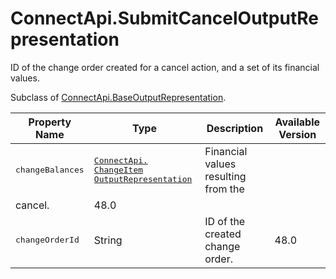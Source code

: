 # ConnectApi.SubmitCancelOutputRepresentation

ID of the change order created for a cancel action, and a set of its
      financial values.

Subclass of [ConnectApi.BaseOutputRepresentation](atlas.en-us.230.0.order_management_developer_guide.meta/order_management_developer_guide/apex_connectapi_output_base_output.htm "Base Order Management output class.").

| Property Name | Type | Description | Available Version |
| --- | --- | --- | --- |
| <samp class="codeph apex_code">changeBalances</samp> | <samp class="codeph apex_code"><a class="xref" href="atlas.en-us.230.0.order_management_developer_guide.meta/order_management_developer_guide/apex_connectapi_output_change_item_output.htm" title="The financial changes resulting from a change to one or more OrderItemSummaries. Most of the values represent the deltas of the values on the associated OrderSummary. The sign of each value is the opposite of the corresponding value on a change order record. For example, a discount is a positive value here and a negative value on a change order record.">ConnectApi.​ChangeItem​OutputRepresentation</a></samp> | Financial values resulting from the
                cancel. | 48.0 |
| <samp class="codeph apex_code">changeOrderId</samp> | String | ID of the created change order. | 48.0 |